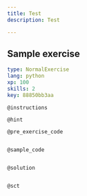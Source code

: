 ```yaml
---
title: Test
description: Test

---
```

## Sample exercise

```yaml
type: NormalExercise
lang: python
xp: 100
skills: 2
key: 88850bb3aa
```


`@instructions`

`@hint`

`@pre_exercise_code`
```{python}

```

`@sample_code`
```{python}

```

`@solution`
```{python}

```

`@sct`
```{python}

```
